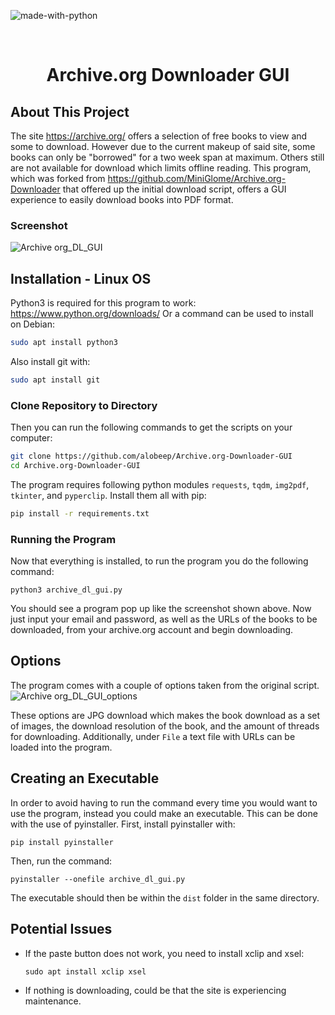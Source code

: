 
![made-with-python](https://img.shields.io/badge/Made%20with-Python3-brightgreen)
<!-- LOGO -->
<br />
<p align="left">
  <h1 align="center">Archive.org Downloader GUI</h1>
</p>

## About This Project

The site https://archive.org/ offers a selection of free books to view and some to download. However due to the current makeup of said site, some books can only be "borrowed" for a two week span at maximum. Others still are not available for download which limits offline reading. This program, which was forked from https://github.com/MiniGlome/Archive.org-Downloader that offered up the initial download script, offers a GUI experience to easily download books into PDF format.

### Screenshot

![Archive org_DL_GUI](https://user-images.githubusercontent.com/71157556/195441576-e8eb9745-a713-4068-80d1-52f29058dc43.png)
## Installation - Linux OS

Python3 is required for this program to work: https://www.python.org/downloads/
Or a command can be used to install on Debian: 
```sh
sudo apt install python3
```
Also install git with: 
```sh
sudo apt install git
```

### Clone Repository to Directory
Then you can run the following commands to get the scripts on your computer:
```sh
git clone https://github.com/alobeep/Archive.org-Downloader-GUI
cd Archive.org-Downloader-GUI
```
The program requires following python modules `requests`, `tqdm`, `img2pdf`, `tkinter`, and `pyperclip`. Install them all with pip:
```sh
pip install -r requirements.txt
```

### Running the Program
Now that everything is installed, to run the program you do the following command:
```
python3 archive_dl_gui.py 
```
You should see a program pop up like the screenshot shown above. Now just input your email and password, as well as the URLs of the books to be downloaded, from your archive.org account and begin downloading.

## Options

The program comes with a couple of options taken from the original script. 
![Archive org_DL_GUI_options](https://user-images.githubusercontent.com/71157556/195453465-468005be-bb96-472d-bb40-d0e9dd66847f.png)

These options are JPG download which makes the book download as a set of images, the download resolution of the book, and the amount of threads for downloading. Additionally, under `File` a text file with URLs can be loaded into the program.

## Creating an Executable
In order to avoid having to run the command every time you would want to use the program, instead you could make an executable. This can be done with the use of pyinstaller. First, install pyinstaller with:
```
pip install pyinstaller
```
Then, run the command: 
```
pyinstaller --onefile archive_dl_gui.py
```
The executable should then be within the `dist` folder in the same directory.

## Potential Issues
- If the paste button does not work, you need to install xclip and xsel:
	```
	sudo apt install xclip xsel
	```
- If nothing is downloading, could be that the site is experiencing maintenance.	
